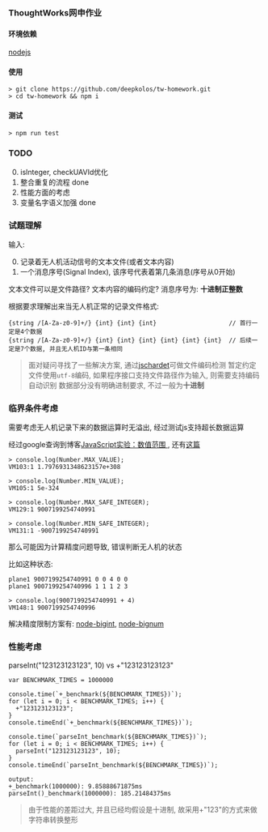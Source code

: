 ### ThoughtWorks网申作业

#### 环境依赖
[nodejs](https://nodejs.org/)

#### 使用
```shell
> git clone https://github.com/deepkolos/tw-homework.git
> cd tw-homework && npm i
```

#### 测试
```shell
> npm run test
```

### TODO
0. isInteger, checkUAVId优化
1. 整合重复的流程 done
2. 性能方面的考虑
3. 变量名字语义加强 done

### 试题理解

输入:

0. 记录着无人机活动信号的文本文件(或者文本内容)
1. 一个消息序号(Signal Index), 该序号代表着第几条消息(序号从0开始)

文本文件可以是文件路径? 文本内容的编码约定?
消息序号为: **十进制正整数**

根据要求理解出来当无人机正常的记录文件格式:

```
{string /[A-Za-z0-9]+/} {int} {int} {int}                    // 首行一定是4个数据
{string /[A-Za-z0-9]+/} {int} {int} {int} {int} {int} {int}  // 后续一定是7个数据, 并且无人机ID与第一条相同
```

> 面对疑问寻找了一些解决方案, 通过[jschardet](https://github.com/aadsm/jschardet)可做文件编码检测
> 暂定约定文件使用`utf-8`编码, 如果程序接口支持文件路径作为输入, 则需要支持编码自动识别
> 数据部分没有明确进制要求, 不过一般为**十进制**

### 临界条件考虑

需要考虑无人机记录下来的数据运算时无溢出, 经过测试js支持超长数据运算

经过google查询到博客[JavaScript实验：数值范围
](http://blog.shaochuancs.com/javascript-number-range/), 还有[这篇](https://waylau.com/long-number-in-javascript/)

```
> console.log(Number.MAX_VALUE);
VM103:1 1.7976931348623157e+308

> console.log(Number.MIN_VALUE);
VM105:1 5e-324

> console.log(Number.MAX_SAFE_INTEGER);
VM129:1 9007199254740991

> console.log(Number.MIN_SAFE_INTEGER);
VM131:1 -9007199254740991
```

那么可能因为计算精度问题导致, 错误判断无人机的状态

比如这种状态:
```
plane1 9007199254740991 0 0 4 0 0
plane1 9007199254740996 1 1 1 2 3
```

```
> console.log(9007199254740991 + 4)
VM148:1 9007199254740996
```

解决精度限制方案有: [node-bigint](https://github.com/substack/node-bigint), [node-bignum](https://github.com/justmoon/node-bignum)

### 性能考虑

parseInt("123123123123", 10) vs +"123123123123"

```
var BENCHMARK_TIMES = 1000000

console.time(`+_benchmark(${BENCHMARK_TIMES})`);
for (let i = 0; i < BENCHMARK_TIMES; i++) {
  +"123123123123";
}
console.timeEnd(`+_benchmark(${BENCHMARK_TIMES})`);

console.time(`parseInt_benchmark(${BENCHMARK_TIMES})`);
for (let i = 0; i < BENCHMARK_TIMES; i++) {
  parseInt("123123123123", 10);
}
console.timeEnd(`parseInt_benchmark(${BENCHMARK_TIMES})`);

output:
+_benchmark(1000000): 9.85888671875ms
parseInt()_benchmark(1000000): 185.21484375ms
```

> 由于性能的差距过大, 并且已经均假设是十进制, 故采用+"123"的方式来做字符串转换整形